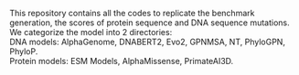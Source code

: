 This repository contains all the codes to replicate the benchmark generation, the scores of protein sequence and DNA sequence mutations. <br>
We categorize the model into 2 directories: <br>
DNA models: AlphaGenome, DNABERT2, Evo2, GPNMSA, NT, PhyloGPN, PhyloP. <br>
Protein models: ESM Models, AlphaMissense, PrimateAI3D. <br>
